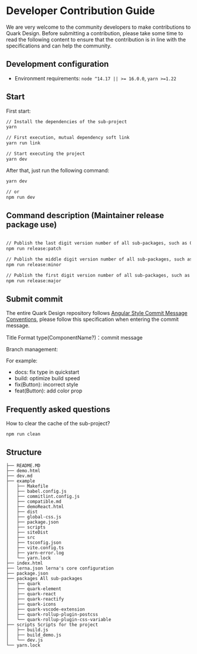 # Developer Contribution Guide

We are very welcome to the community developers to make contributions to Quark Design. Before submitting a contribution, please take some time to read the following content to ensure that the contribution is in line with the specifications and can help the community.

## Development configuration

- Environment requirements: `node ^14.17 || >= 16.0.0`, `yarn >=1.22`

## Start

First start:

```bash
// Install the dependencies of the sub-project
yarn

// First execution, mutual dependency soft link
yarn run link

// Start executing the project
yarn dev
```

After that, just run the following command:

```bash
yarn dev

// or
npm run dev
```

## Command description (Maintainer release package use)

```bash

// Publish the last digit version number of all sub-packages, such as 0.0.1 -> 0.0.2,
npm run release:patch

// Publish the middle digit version number of all sub-packages, such as 0.0.1 -> 0.1.0,
npm run release:minor

// Publish the first digit version number of all sub-packages, such as 0.0.1 -> 1.0.0,
npm run release:major
```

## Submit commit

The entire Quark Design repository follows [Angular Style Commit Message Conventions](https://gist.github.com/stephenparish/9941e89d80e2bc58a153), please follow this specification when entering the commit message.

Title Format
type(ComponentName?)：commit message

Branch management:

For example:

- docs: fix type in quickstart
- build: optimize build speed
- fix(Button): incorrect style
- feat(Button): add color prop

## Frequently asked questions

How to clear the cache of the sub-project?

```
npm run clean
```

## Structure

```
├── README.MD
├── demo.html
├── dev.md
├── example
│   ├── Makefile
│   ├── babel.config.js
│   ├── commitlint.config.js
│   ├── compatible.md
│   ├── demoReact.html
│   ├── dist
│   ├── global-css.js
│   ├── package.json
│   ├── scripts
│   ├── siteDist
│   ├── src
│   ├── tsconfig.json
│   ├── vite.config.ts
│   ├── yarn-error.log
│   └── yarn.lock
├── index.html
├── lerna.json lerna's core configuration
├── package.json
├── packages All sub-packages
│   ├── quark
│   ├── quark-element
│   ├── quark-react
│   ├── quark-reactify
│   ├── quark-icons
│   ├── quark-vscode-extension
│   ├── quark-rollup-plugin-postcss
│   └── quark-rollup-plugin-css-variable
├── scripts Scripts for the project
│   ├── build.js
│   ├── build_demo.js
│   └── dev.js
└── yarn.lock
```
